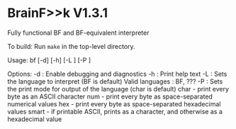# BrainF>>k V1.3.1
Fully functional BF and BF-equivalent interpreter

To build:
Run `make` in the top-level directory.

Usage:
bf [-d] [-h] [-L <language>] [-P <print mode>] <file>

Options: 
  -d : Enable debugging and diagnostics
  -h : Print help text
  -L <language> : Sets the language to interpret (BF is default)
    Valid languages : BF, ???
  -P <print mode> : Sets the print mode for output of the language (char is default)
    char - print every byte as an ASCII character
    num - print every byte as space-separated numerical values
    hex - print every byte as space-separated hexadecimal values
    smart - if printable ASCII, prints as a character, and otherwise as a hexadecimal value
